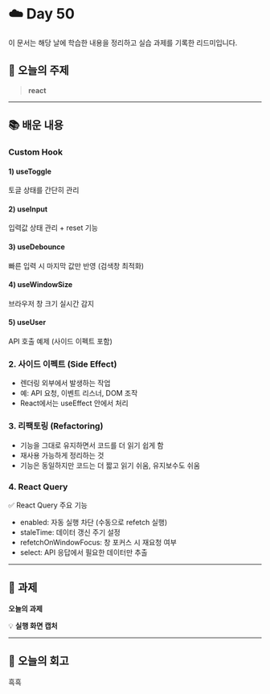 # ☁️ Day 50
이 문서는 해당 날에 학습한 내용을 정리하고 실습 과제를 기록한 리드미입니다.

## 🔖 오늘의 주제
> **react**

---

## 📚 배운 내용
### Custom Hook
#### 1) useToggle
토글 상태를 간단히 관리
#### 2) useInput
입력값 상태 관리 + reset 기능
#### 3) useDebounce
빠른 입력 시 마지막 값만 반영 (검색창 최적화)
#### 4) useWindowSize
브라우저 창 크기 실시간 감지
#### 5) useUser
API 호출 예제 (사이드 이펙트 포함)

### 2. 사이드 이펙트 (Side Effect)
- 렌더링 외부에서 발생하는 작업
- 예: API 요청, 이벤트 리스너, DOM 조작
- React에서는 useEffect 안에서 처리

### 3. 리팩토링 (Refactoring)
- 기능을 그대로 유지하면서 코드를 더 읽기 쉽게 함
- 재사용 가능하게 정리하는 것
- 기능은 동일하지만 코드는 더 짧고 읽기 쉬움, 유지보수도 쉬움

### 4. React Query
✅ React Query 주요 기능
- enabled: 자동 실행 차단 (수동으로 refetch 실행)
- staleTime: 데이터 갱신 주기 설정
- refetchOnWindowFocus: 창 포커스 시 재요청 여부
- select: API 응답에서 필요한 데이터만 추출


---

## 📝 과제

**오늘의 과제**
>

💡 **실행 화면 캡처**




---

## 💭 오늘의 회고
흑흑
